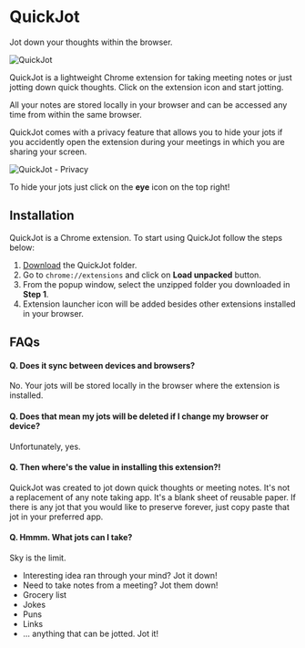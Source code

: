 # QuickJot
Jot down your thoughts within the browser.

![QuickJot](https://i.imgur.com/mHFGBP0.png)

QuickJot is a lightweight Chrome extension for taking meeting notes or just jotting down quick thoughts. Click on the extension icon and start jotting.

All your notes are stored locally in your browser and can be accessed any time from within the same browser.

QuickJot comes with a privacy feature that allows you to hide your jots if you accidently open the extension during your meetings in which you are sharing your screen.

![QuickJot - Privacy](https://i.imgur.com/WI0qm0S.png)

To hide your jots just click on the **eye** icon on the top right!

## Installation

QuickJot is a Chrome extension. To start using QuickJot follow the steps below:
1. [Download](https://github.com/vipsyvipul/QuickJot/archive/master.zip) the QuickJot folder.
2. Go to `chrome://extensions` and click on **Load unpacked** button.
3. From the popup window, select the unzipped folder you downloaded in **Step 1**.
4. Extension launcher icon will be added besides other extensions installed in your browser.

## FAQs

#### Q. Does it sync between devices and browsers?
No. Your jots will be stored locally in the browser where the extension is installed.

#### Q. Does that mean my jots will be deleted if I change my browser or device?
Unfortunately, yes.

#### Q. Then where's the value in installing this extension?!
QuickJot was created to jot down quick thoughts or meeting notes. It's not a replacement of any note taking app. It's a blank sheet of reusable paper. If there is any jot that you would like to preserve forever, just copy paste that jot in your preferred app.

#### Q. Hmmm. What jots can I take?
Sky is the limit.
- Interesting idea ran through your mind? Jot it down!
- Need to take notes from a meeting? Jot them down!
- Grocery list
- Jokes
- Puns
- Links
- ... anything that can be jotted. Jot it!
